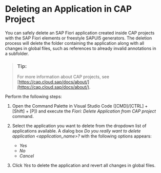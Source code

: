 <!-- loio709f83837b3a4e96a17865baf45e9e2c -->

# Deleting an Application in CAP Project

You can safely delete an SAP Fiori application created inside CAP projects with the SAP Fiori elements or freestyle SAPUI5 generators. The deletion process will delete the folder containing the application along with all changes in global files, such as references to already invalid annotations in a subfolder.

> ### Tip:  
> For more information about CAP projects, see [https://cap.cloud.sap/docs/about/](https://cap.cloud.sap/docs/about/).

Perform the following steps:

1.  Open the Command Palette in Visual Studio Code \([CMD\]/[CTRL\] + [Shift\] + [P\]\) and execute the *Fiori: Delete Application from CAP project* command.
2.  Select the application you want to delete from the dropdown list of applications available. A dialog box *Do you really want to delete application <application\_name\>?* with the following options appears:
    -   *Yes*
    -   *No*
    -   *Cancel*

3.  Click *Yes* to delete the application and revert all changes in global files.

